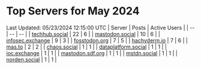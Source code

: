 # Top Servers for May 2024
Last Updated: 05/23/2024 12:15:00 UTC
| Server | Posts | Active Users |
| -- | -- | -- |
| [techhub.social](https://techhub.social/tags/PowerShell) | 22 | 6 |
| [mastodon.social](https://mastodon.social/tags/PowerShell) | 10 | 6 |
| [infosec.exchange](https://infosec.exchange/tags/PowerShell) | 9 | 3 |
| [fosstodon.org](https://fosstodon.org/tags/PowerShell) | 7 | 5 |
| [hachyderm.io](https://hachyderm.io/tags/PowerShell) | 7 | 6 |
| [mas.to](https://mas.to/tags/PowerShell) | 2 | 2 |
| [chaos.social](https://chaos.social/tags/PowerShell) | 1 | 1 |
| [dataplatform.social](https://dataplatform.social/tags/PowerShell) | 1 | 1 |
| [ioc.exchange](https://ioc.exchange/tags/PowerShell) | 1 | 1 |
| [mastodon.sdf.org](https://mastodon.sdf.org/tags/PowerShell) | 1 | 1 |
| [mstdn.social](https://mstdn.social/tags/PowerShell) | 1 | 1 |
| [norden.social](https://norden.social/tags/PowerShell) | 1 | 1 |
